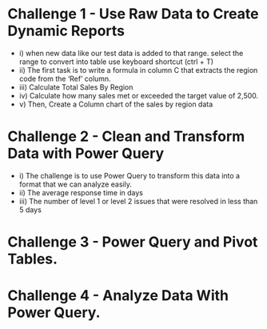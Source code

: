 # Challenge 1 - Use Raw Data to Create Dynamic Reports
* i) when new data like our test data is added to that range. 
select the range to convert into table use keyboard shortcut (ctrl + T)
* ii) The first task is to write a formula in column C that extracts the region code from the ‘Ref’ column.
* iii) Calculate Total Sales By Region
* iv) Calculate how many sales met or exceeded the target value of 2,500.
* v) Then, Create a Column chart of the sales by region data 

# Challenge 2 - Clean and Transform Data with Power Query
* i) The challenge is to use Power Query to transform this data into a format that we can analyze easily.
* ii) The average response time in days
* iii) The number of level 1 or level 2 issues that were resolved in less than 5 days

# Challenge 3 - Power Query and Pivot Tables.
# Challenge 4 - Analyze Data With Power Query.
# 
